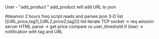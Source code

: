 User - "add_product <URL> <price> <tag>"
add_product will add URL to json

#deamon
2 hours freq
script reads and parses json
3-D list 
[[URL,price,tag1],[URL2,price2,tag2]]
list iterate 
TCP socket -> req amazon server
HTML parse -> get price
compare vs user_threshold
if (low) -> notification with tag and URL
